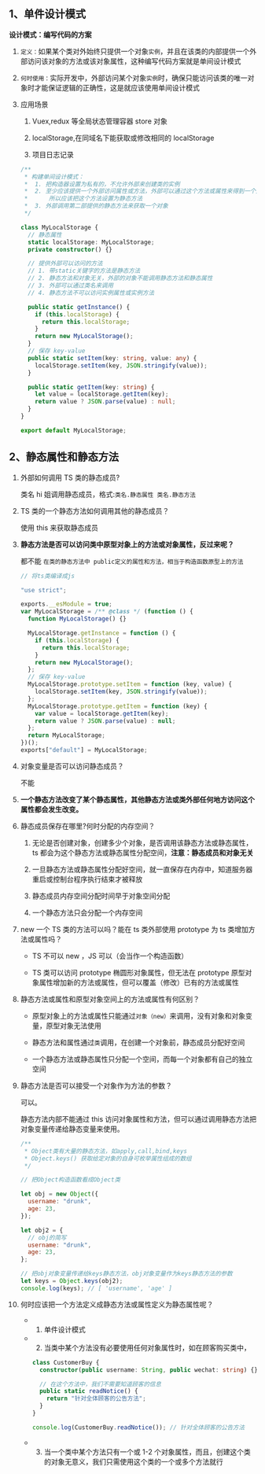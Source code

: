 ## 1、单件设计模式

**设计模式：编写代码的方案**

1. `定义：`如果某个类对外始终只提供一个对象`实例`，并且在该类的内部提供一个外部访问该对象的方法或该对象属性，这种编写代码方案就是单间设计模式

2. `何时使用：`实际开发中，外部访问某个对象`实例`时，确保只能访问该类的唯一对象时才能保证逻辑的正确性，这是就应该使用单间设计模式

3. 应用场景

   1. Vuex,redux 等全局状态管理容器 store 对象

   2. localStorage,在同域名下能获取或修改相同的 localStorage

   3. 项目日志记录

   ```typescript
   /**
    * 构建单间设计模式：
    *  1. 把构造器设置为私有的，不允许外部来创建类的实例
    *  2. 至少应该提供一个外部访问属性或方法，外部可以通过这个方法或属性来得到一个对象，
    *      所以应该把这个方法设置为静态方法
    *  3. 外部调用第二部提供的静态方法来获取一个对象
    */

   class MyLocalStorage {
     // 静态属性
     static localStorage: MyLocalStorage;
     private constructor() {}

     // 提供外部可以访问的方法
     // 1. 带static关键字的方法是静态方法
     // 2. 静态方法和对象无关，外部的对象不能调用静态方法和静态属性
     // 3. 外部可以通过类名来调用
     // 4. 静态方法不可以访问实例属性或实例方法

     public static getInstance() {
       if (this.localStorage) {
         return this.localStorage;
       }
       return new MyLocalStorage();
     }
     // 保存 key-value
     public static setItem(key: string, value: any) {
       localStorage.setItem(key, JSON.stringify(value));
     }

     public static getItem(key: string) {
       let value = localStorage.getItem(key);
       return value ? JSON.parse(value) : null;
     }
   }

   export default MyLocalStorage;
   ```

## 2、静态属性和静态方法

1. 外部如何调用 TS 类的静态成员?

      类名 hi 姐调用静态成员，格式:`类名.静态属性 类名.静态方法`

2. TS 类的一个静态方法如何调用其他的静态成员？

      使用 this 来获取静态成员

3. **静态方法是否可以访问类中原型对象上的方法或对象属性，反过来呢？**

      都不能 `在类的静态方法中 public定义的属性和方法，相当于构造函数原型上的方法`

      ```javascript
      // 将ts类编译成js

      "use strict";

      exports.__esModule = true;
      var MyLocalStorage = /** @class */ (function () {
        function MyLocalStorage() {}

        MyLocalStorage.getInstance = function () {
          if (this.localStorage) {
            return this.localStorage;
          }
          return new MyLocalStorage();
        };
        // 保存 key-value
        MyLocalStorage.prototype.setItem = function (key, value) {
          localStorage.setItem(key, JSON.stringify(value));
        };
        MyLocalStorage.prototype.getItem = function (key) {
          var value = localStorage.getItem(key);
          return value ? JSON.parse(value) : null;
        };
        return MyLocalStorage;
      })();
      exports["default"] = MyLocalStorage;
      ```

4. 对象变量是否可以访问静态成员？

      不能

5. **一个静态方法改变了某个静态属性，其他静态方法或类外部任何地方访问这个属性都会发生改变。**

6. 静态成员保存在哪里?何时分配的内存空间？

   1. 无论是否创建对象，创建多少个对象，是否调用该静态方法或静态属性，ts 都会为这个静态方法或静态属性分配空间，**注意：静态成员和对象无关**

   2. 一旦静态方法或静态属性分配好空间，就一直保存在内存中，知道服务器重启或控制台程序执行结束才被释放

   3. 静态成员内存空间分配时间早于对象空间分配

   4. 一个静态方法只会分配一个内存空间

7. new 一个 TS 类的方法可以吗？能在 ts 类外部使用 prototype 为 ts 类增加方法或属性吗？

   - TS 不可以 new ，JS 可以（会当作一个构造函数）

   - TS 类可以访问 prototype 椭圆形对象属性，但无法在 prototype 原型对象属性增加新的方法或属性，但可以覆盖（修改）已有的方法或属性

8. 静态方法或属性和原型对象空间上的方法或属性有何区别？

   - 原型对象上的方法或属性只能通过`对象（new）`来调用，没有对象和对象变量，原型对象无法使用

   - 静态方法和属性通过`类`调用，在创建一个对象前，静态成员分配好空间

   - 一个静态方法或静态属性只分配一个空间，而每一个对象都有自己的独立空间

9. 静态方法是否可以接受一个对象作为方法的参数？

      可以。

      静态方法内部不能通过 this 访问对象属性和方法，但可以通过调用静态方法把对象变量传递给静态变量来使用。

      ```javascript
      /**
       * Object类有大量的静态方法，如apply,call,bind,keys
       * Object.keys() 获取给定对象的自身可枚举属性组成的数组
       */

      // 把Object构造函数看成Object类

      let obj = new Object({
        username: "drunk",
        age: 23,
      });

      let obj2 = {
        // obj的简写
        username: "drunk",
        age: 23,
      };

      // 把obj对象变量传递给keys静态方法，obj对象变量作为keys静态方法的参数
      let keys = Object.keys(obj2);
      console.log(keys); // [ 'username', 'age' ]
      ```

10. 何时应该把一个方法定义成静态方法或属性定义为静态属性呢？

    - 1. 单件设计模式

    - 2. 当类中某个方法没有必要使用任何对象属性时，如在顾客购买类中，

      ```typescript
      class CustomerBuy {
        constructor(public username: String, public wechat: string) {}

        // 在这个方法中，我们不需要知道顾客的信息
        public static readNotice() {
          return "针对全体顾客的公告方法";
        }
      }

      console.log(CustomerBuy.readNotice()); // 针对全体顾客的公告方法
      ```

    - 3. 当一个类中某个方法只有一个或 1-2 个对象属性，而且，创建这个类的对象无意义，我们只需使用这个类的一个或多个方法就行
